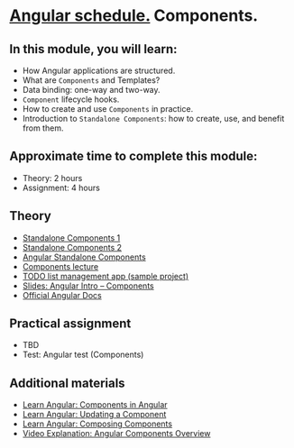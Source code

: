 # [Angular schedule.](../../README.md) Components.

## In this module, you will learn:

- How Angular applications are structured.
- What are `Components` and Templates?
- Data binding: one-way and two-way.
- `Component` lifecycle hooks.
- How to create and use `Components` in practice.
- Introduction to `Standalone Components`: how to create, use, and benefit from them.

## Approximate time to complete this module:

- Theory: 2 hours
- Assignment: 4 hours

## Theory

- [Standalone Components 1](https://www.youtube.com/watch?v=x5PZwb4XurU)
- [Standalone Components 2](https://www.youtube.com/watch?v=NYqjdqBySmY)
- [Angular Standalone Components](https://www.youtube.com/watch?v=v1omt9uVpXk)
- [Components lecture](https://www.youtube.com/watch?v=R0nRX8jD2D0&list=PL1w1q3fL4pmj9k1FrJ3Pe91EPub2_h4jF&index=4)
- [TODO list management app (sample project)](https://github.com/pavelrazuvalau/todo-list-management/tree/ce415c7a0746d8b4f70b8898a6e331d7856f50e9)
- [Slides: Angular Intro – Components](https://slides.com/pavelrazuvalau/angular-intro-components#/3)
- [Official Angular Docs](https://angular.dev/guide/components)

## Practical assignment

- TBD
- Test: Angular test (Components)

## Additional materials

- [Learn Angular: Components in Angular](https://angular.dev/tutorials/learn-angular/1-components-in-angular)
- [Learn Angular: Updating a Component](https://angular.dev/tutorials/learn-angular/2-updating-the-component-class)
- [Learn Angular: Composing Components](https://angular.dev/tutorials/learn-angular/3-composing-components)
- [Video Explanation: Angular Components Overview](https://www.youtube.com/watch?v=23o0evRtrFI)
